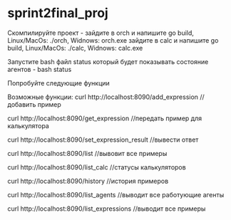# sprint2final_proj

Скомпилируйте проект - зайдите в orch и напишите go build, Linux/MacOs: ./orch, Widnows: orch.exe
                       зайдите в calc и напишите go build, Linux/MacOs: ./calc, Widnows: calc.exe

Запустите bash файл status который будет показывать состояние агентов - bash status

 Попробуйте следующие функции


Возможные функции:
curl http://localhost:8090/add_expression  //добавить пример

curl http://localhost:8090/get_expression  //передать пример для калькулятора

curl http://localhost:8090/set_expression_result  //вывести ответ

curl http://localhost:8090/list  //вывовит все примеры

curl http://localhost:8090/list_calc  //статусы калькуляторов

curl http://localhost:8090/history  //история примеров

curl http://localhost:8090/list_agents //выводит все работующие агенты

curl http://localhost:8090/list_expressions //выводит все примеры
